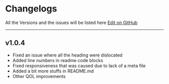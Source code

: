# Changelogs
All the Versions and the issues will be listed here
[Edit on GitHub](https://github.com/zyrouge/jsdoc-skyceil/blob/master/changelogs.md)

---

## v1.0.4
* Fixed an issue where all the heading were dislocated
* Added line numbers in readme code blocks
* Fixed responsiveness that was caused due to lack of a meta file
* Added a bit more stuffs in README.md
* Other QOL improvements
